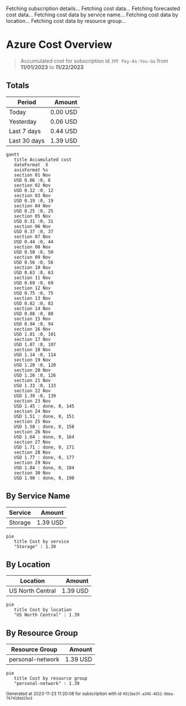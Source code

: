 Fetching subscription details...
Fetching cost data...
Fetching forecasted cost data...
Fetching cost data by service name...
Fetching cost data by location...
Fetching cost data by resource group...
# Azure Cost Overview

> Accumulated cost for subscription id `JPF Pay-As-You-Go` from **11/01/2023** to **11/22/2023**

## Totals

|Period|Amount|
|---|---:|
|Today|0.00 USD|
|Yesterday|0.06 USD|
|Last 7 days|0.44 USD|
|Last 30 days|1.39 USD|

```mermaid
gantt
   title Accumulated cost
   dateFormat  X
   axisFormat %s
   section 01 Nov
   USD 0.06 :0, 6
   section 02 Nov
   USD 0.12 :0, 12
   section 03 Nov
   USD 0.19 :0, 19
   section 04 Nov
   USD 0.25 :0, 25
   section 05 Nov
   USD 0.31 :0, 31
   section 06 Nov
   USD 0.37 :0, 37
   section 07 Nov
   USD 0.44 :0, 44
   section 08 Nov
   USD 0.50 :0, 50
   section 09 Nov
   USD 0.56 :0, 56
   section 10 Nov
   USD 0.63 :0, 63
   section 11 Nov
   USD 0.69 :0, 69
   section 12 Nov
   USD 0.75 :0, 75
   section 13 Nov
   USD 0.82 :0, 82
   section 14 Nov
   USD 0.88 :0, 88
   section 15 Nov
   USD 0.94 :0, 94
   section 16 Nov
   USD 1.01 :0, 101
   section 17 Nov
   USD 1.07 :0, 107
   section 18 Nov
   USD 1.14 :0, 114
   section 19 Nov
   USD 1.20 :0, 120
   section 20 Nov
   USD 1.26 :0, 126
   section 21 Nov
   USD 1.33 :0, 133
   section 22 Nov
   USD 1.39 :0, 139
   section 23 Nov
   USD 1.45 : done, 0, 145
   section 24 Nov
   USD 1.51 : done, 0, 151
   section 25 Nov
   USD 1.58 : done, 0, 158
   section 26 Nov
   USD 1.64 : done, 0, 164
   section 27 Nov
   USD 1.71 : done, 0, 171
   section 28 Nov
   USD 1.77 : done, 0, 177
   section 29 Nov
   USD 1.84 : done, 0, 184
   section 30 Nov
   USD 1.90 : done, 0, 190
```

## By Service Name

|Service|Amount|
|---|---:|
|Storage|1.39 USD|

```mermaid
pie
   title Cost by service
   "Storage" : 1.39
```

## By Location

|Location|Amount|
|---|---:|
|US North Central|1.39 USD|

```mermaid
pie
   title Cost by location
   "US North Central" : 1.39
```

## By Resource Group

|Resource Group|Amount|
|---|---:|
|personal-network|1.39 USD|

```mermaid
pie
   title Cost by resource group
   "personal-network" : 1.39
```

<sup>Generated at 2023-11-23 11:20:08 for subscription with id `4913be3f-a345-4652-9bba-767418dd25e3`</sup>
